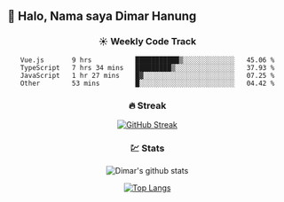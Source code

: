 ## 👋 Halo, Nama saya **Dimar Hanung**

<center>

### :sunny: Weekly Code Track
<!--START_SECTION:waka-->

```text
Vue.js       9 hrs           ███████████▒░░░░░░░░░░░░░   45.06 %
TypeScript   7 hrs 34 mins   █████████▒░░░░░░░░░░░░░░░   37.93 %
JavaScript   1 hr 27 mins    █▓░░░░░░░░░░░░░░░░░░░░░░░   07.25 %
Other        53 mins         █░░░░░░░░░░░░░░░░░░░░░░░░   04.42 %
```

<!--END_SECTION:waka-->

### :fire: Streak

[![GitHub Streak](http://github-readme-streak-stats.herokuapp.com?user=dimar-hanung)](https://git.io/streak-stats)

### :chart: Stats

![Dimar's github stats](https://github-readme-stats.vercel.app/api?username=dimar-hanung&show_icons=true&theme=vue)

[![Top Langs](https://github-readme-stats.vercel.app/api/top-langs/?username=dimar-hanung)](#)

</center>
